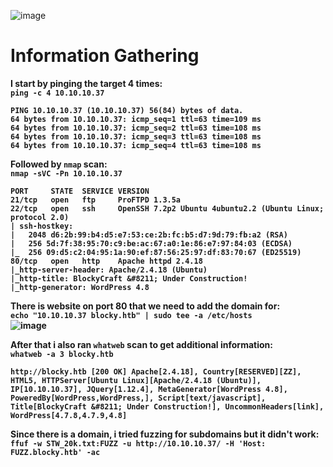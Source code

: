 ![image](https://github.com/user-attachments/assets/2baeb2b0-9373-4b54-a138-9b63c5a8e113)<b>

# Information Gathering
I start by pinging the target 4 times:<br>
`ping -c 4 10.10.10.37`
```
PING 10.10.10.37 (10.10.10.37) 56(84) bytes of data.
64 bytes from 10.10.10.37: icmp_seq=1 ttl=63 time=109 ms
64 bytes from 10.10.10.37: icmp_seq=2 ttl=63 time=108 ms
64 bytes from 10.10.10.37: icmp_seq=3 ttl=63 time=108 ms
64 bytes from 10.10.10.37: icmp_seq=4 ttl=63 time=108 ms
```
Followed by `nmap` scan:<br>
`nmap -sVC -Pn 10.10.10.37`
```
PORT     STATE  SERVICE VERSION
21/tcp   open   ftp     ProFTPD 1.3.5a
22/tcp   open   ssh     OpenSSH 7.2p2 Ubuntu 4ubuntu2.2 (Ubuntu Linux; protocol 2.0)
| ssh-hostkey: 
|   2048 d6:2b:99:b4:d5:e7:53:ce:2b:fc:b5:d7:9d:79:fb:a2 (RSA)
|   256 5d:7f:38:95:70:c9:be:ac:67:a0:1e:86:e7:97:84:03 (ECDSA)
|_  256 09:d5:c2:04:95:1a:90:ef:87:56:25:97:df:83:70:67 (ED25519)
80/tcp   open   http    Apache httpd 2.4.18
|_http-server-header: Apache/2.4.18 (Ubuntu)
|_http-title: BlockyCraft &#8211; Under Construction!
|_http-generator: WordPress 4.8
```
There is website on port 80 that we need to add the domain for:<br>
`echo "10.10.10.37 blocky.htb" | sudo tee -a /etc/hosts`<br>
![image](https://github.com/user-attachments/assets/190a46ff-ec03-47bf-919e-9c51fcb9b0f2)

After that i also ran `whatweb` scan to get additional information:<br>
`whatweb -a 3 blocky.htb`
```
http://blocky.htb [200 OK] Apache[2.4.18], Country[RESERVED][ZZ], HTML5, HTTPServer[Ubuntu Linux][Apache/2.4.18 (Ubuntu)], IP[10.10.10.37], JQuery[1.12.4], MetaGenerator[WordPress 4.8], PoweredBy[WordPress,WordPress,], Script[text/javascript], Title[BlockyCraft &#8211; Under Construction!], UncommonHeaders[link], WordPress[4.7.8,4.7.9,4.8]
```
Since there is a domain, i tried fuzzing for subdomains but it didn't work:<br>
`ffuf -w STW_20k.txt:FUZZ -u http://10.10.10.37/ -H 'Host: FUZZ.blocky.htb' -ac`


</b>
